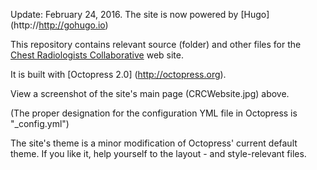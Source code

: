 Update: February 24, 2016. The site is now powered by [Hugo] (http://http://gohugo.io)

This repository contains relevant source (folder) and other files for the [Chest Radiologists Collaborative](http://chestradiologists.org) web site.

It is built with [Octopress 2.0] (http://octopress.org).

View a screenshot of the site's main page (CRCWebsite.jpg) above.

(The proper designation for the configuration YML file in Octopress is "_config.yml")

The site's theme is a minor modification of Octopress' current default theme. If you like it, help yourself to the layout - and style-relevant files.

